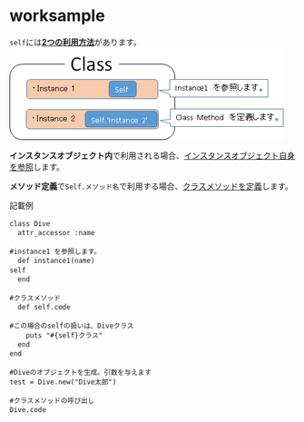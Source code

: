 # worksample
`self`には<u>**2つの利用方法**</u>があります。  
[![Selfの使い方](https://github.com/tk-sugiyama/worksample/raw/master/img/Self.png)](https://github.com/tk-sugiyama/worksample/blob/master/img/Self.png)

**インスタンスオブジェクト内**で利用される場合、<u>インスタンスオブジェクト自身を参照</u>します。

**メソッド定義**で`Self.メソッド名`で利用する場合、<u>クラスメソッドを定義</u>します。　　

記載例 

```
class Dive
  attr_accessor :name

#instance1 を参照します。
  def instance1(name)
self　　
  end
  
#クラスメソッド
  def self.code
  
#この場合のselfの扱いは、Diveクラス
    puts "#{self}クラス"
  end
end

#Diveのオブジェクトを生成。引数を与えます
test = Dive.new("Dive太郎")

#クラスメソッドの呼び出し
Dive.code
```



